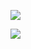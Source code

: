 ![](https://github-readme-stats.vercel.app/api?username=Pororojoah&show_icons=true&theme=great-gatsby)

![](https://github-readme-stats.vercel.app/api/top-langs/?username=Pororojoah&layout=compact&theme=great-gatsby)

